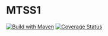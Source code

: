 # MTSS1

[![Build with Maven](https://github.com/elenam001/MTSS1/actions/workflows/build.yml/badge.svg?branch=main)](https://github.com/elenam001/MTSS1/actions/workflows/build.yml)
[![Coverage Status](https://coveralls.io/repos/github/elenam001/MTSS1/badge.svg?branch=main)](https://coveralls.io/github/elenam001/MTSS1?branch=main)
